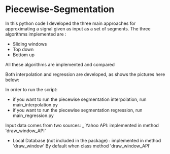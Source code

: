 # Piecewise-Segmentation

In this python code I developed the three main approaches for approximating a signal given as input as a set
of segments.
The three algorithms implemented are :
- Sliding windows
- Top down
- Bottom up

All these algorithms are implemented and compared

Both interpolation and regression are developed, as shows the pictures here below:

In order to run the script:
- if you want to run the piecewise segmentation interpolation, run main_interpolation.py
- if you want to run the piecewise segmentation regression, run main_regression.py

Input data comes from two sources:
_ Yahoo API: implemented in method 'draw_window_API'
- Local Database (not included in the package)  : implemented in method 'draw_window'
By default when class method 'draw_window_API'
